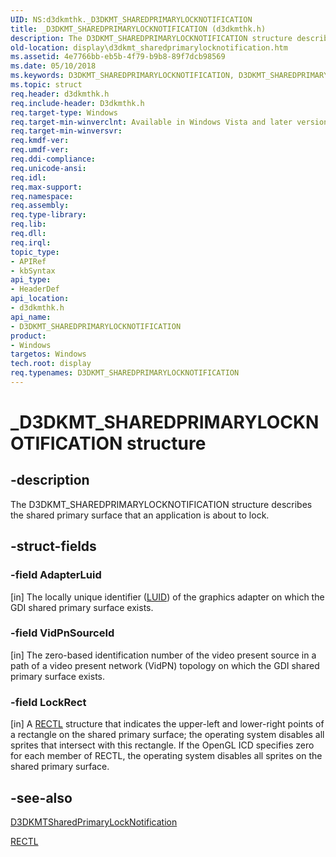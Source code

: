 ```yaml
---
UID: NS:d3dkmthk._D3DKMT_SHAREDPRIMARYLOCKNOTIFICATION
title: _D3DKMT_SHAREDPRIMARYLOCKNOTIFICATION (d3dkmthk.h)
description: The D3DKMT_SHAREDPRIMARYLOCKNOTIFICATION structure describes the shared primary surface that an application is about to lock.
old-location: display\d3dkmt_sharedprimarylocknotification.htm
ms.assetid: 4e7766bb-eb5b-4f79-b9b8-89f7dcb98569
ms.date: 05/10/2018
ms.keywords: D3DKMT_SHAREDPRIMARYLOCKNOTIFICATION, D3DKMT_SHAREDPRIMARYLOCKNOTIFICATION structure [Display Devices], OpenGL_Structs_4ec11480-30cb-45a1-a31c-e7432ec45abf.xml, _D3DKMT_SHAREDPRIMARYLOCKNOTIFICATION, d3dkmthk/D3DKMT_SHAREDPRIMARYLOCKNOTIFICATION, display.d3dkmt_sharedprimarylocknotification
ms.topic: struct
req.header: d3dkmthk.h
req.include-header: D3dkmthk.h
req.target-type: Windows
req.target-min-winverclnt: Available in Windows Vista and later versions of the Windows operating systems.
req.target-min-winversvr: 
req.kmdf-ver: 
req.umdf-ver: 
req.ddi-compliance: 
req.unicode-ansi: 
req.idl: 
req.max-support: 
req.namespace: 
req.assembly: 
req.type-library: 
req.lib: 
req.dll: 
req.irql: 
topic_type:
- APIRef
- kbSyntax
api_type:
- HeaderDef
api_location:
- d3dkmthk.h
api_name:
- D3DKMT_SHAREDPRIMARYLOCKNOTIFICATION
product:
- Windows
targetos: Windows
tech.root: display
req.typenames: D3DKMT_SHAREDPRIMARYLOCKNOTIFICATION
---
```


# _D3DKMT_SHAREDPRIMARYLOCKNOTIFICATION structure


## -description


The D3DKMT_SHAREDPRIMARYLOCKNOTIFICATION structure describes the shared primary surface that an application is about to lock.


## -struct-fields




### -field AdapterLuid

[in] The locally unique identifier (<a href="https://msdn.microsoft.com/library/windows/hardware/ff557080">LUID</a>) of the graphics adapter on which the GDI shared primary surface exists. 


### -field VidPnSourceId

[in] The zero-based identification number of the video present source in a path of a video present network (VidPN) topology on which the GDI shared primary surface exists. 


### -field LockRect

[in] A <a href="https://msdn.microsoft.com/library/windows/hardware/ff569236">RECTL</a> structure that indicates the upper-left and lower-right points of a rectangle on the shared primary surface; the operating system disables all sprites that intersect with this rectangle. If the OpenGL ICD specifies zero for each member of RECTL, the operating system disables all sprites on the shared primary surface.


## -see-also




<a href="https://msdn.microsoft.com/library/windows/hardware/ff547208">D3DKMTSharedPrimaryLockNotification</a>



<a href="https://msdn.microsoft.com/library/windows/hardware/ff569236">RECTL</a>
 

 

